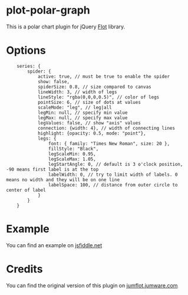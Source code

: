 # plot-polar-graph

This is a polar chart plugin for jQuery [Flot](http://www.flotcharts.org) library.

# Options

        series: {
            spider: {
                active: true, // must be true to enable the spider
                show: false, 
                spiderSize: 0.8, // size compared to canvas
                lineWidth: 3, // width of legs
                lineStyle: "rgba(0,0,0,0.5)", // color of legs
                pointSize: 6, // size of dots at values
                scaleMode: "leg", // leg|all
                legMin: null, // specify min value
                legMax: null, // specify max value
				legValues: false, // show "axis" values
                connection: {width: 4}, // width of connecting lines
                highlight: {opacity: 0.5, mode: "point"},
                legs: {
			    	font: { family: "Times New Roman", size: 20 },
	                fillStyle: "Black",
	                legScaleMin: 0.95,
	                legScaleMax: 1.05,
	                legStartAngle: 0, // default is 3 o'clock position, -90 means first label is at the top
				    labelWidth: 0, // try to limit width of labels. 0 means no width and they will be on one line
				    labelSpace: 100, // distance from outer circle to center of label
                }
            }
        }



# Example

You can find an example on [jsfiddle.net](http://jsfiddle.net/SpartakusMd/peehncrg/)

# Credits
You can find the original version of this plugin on [jumflot.jumware.com](http://jumflot.jumware.com/examples/Experimental/spider.html)
